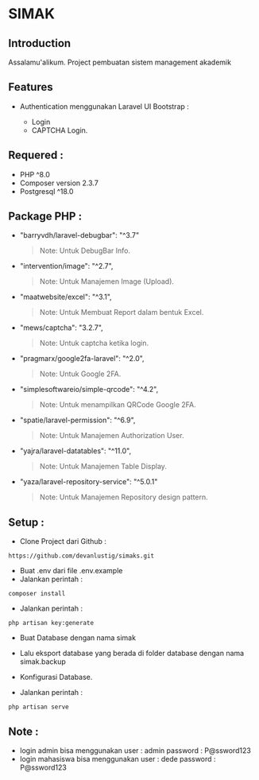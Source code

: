 # SIMAK
## Introduction
Assalamu'alikum.
Project pembuatan sistem management akademik
## Features
- Authentication menggunakan Laravel UI Bootstrap :
    
    * Login
    * CAPTCHA Login.

## Requered :
- PHP ^8.0
- Composer version 2.3.7
- Postgresql ^18.0

## Package PHP :
- "barryvdh/laravel-debugbar": "^3.7"
    > Note: Untuk DebugBar Info.
- "intervention/image": "^2.7",
    > Note: Untuk Manajemen Image (Upload).
- "maatwebsite/excel": "^3.1",
    > Note: Untuk Membuat Report dalam bentuk Excel.
- "mews/captcha": "3.2.7",
    > Note: Untuk captcha ketika login.
- "pragmarx/google2fa-laravel": "^2.0",
    > Note: Untuk Google 2FA.  
- "simplesoftwareio/simple-qrcode": "^4.2",
    > Note: Untuk menampilkan QRCode Google 2FA.  
- "spatie/laravel-permission": "^6.9",
    > Note: Untuk Manajemen Authorization User.
- "yajra/laravel-datatables": "^11.0",
    > Note: Untuk Manajemen Table Display.
- "yaza/laravel-repository-service": "^5.0.1"
    > Note: Untuk Manajemen Repository design pattern.

## Setup :
- Clone Project dari Github :
```shell
https://github.com/devanlustig/simaks.git
```
- Buat .env dari file .env.example
- Jalankan perintah :
```shell
composer install
```
- Jalankan perintah :
```shell
php artisan key:generate
```
- Buat Database dengan nama simak
- Lalu eksport database yang berada di folder database dengan nama simak.backup
- Konfigurasi Database.

- Jalankan perintah :
```shell
php artisan serve
```
## Note :
- login admin bisa menggunakan 
user : admin password : P@ssword123
- login mahasiswa bisa menggunakan 
user : dede password : P@ssword123